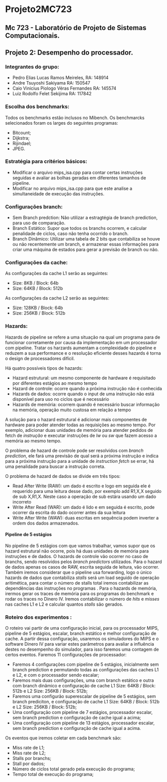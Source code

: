 # Projeto2MC723
## Mc 723 - Laboratório de Projeto de Sistemas Computacionais.
## Projeto 2: Desempenho do processador.

### Integrantes do grupo:
* Pedro Elias Lucas Ramos Meireles,         RA: 148914 
* Andre Tsuyoshi Sakiyama                   RA: 150547
* Caio Vinicius Piologo Véras Fernandes     RA: 145574
* Luiz Rodolfo Felet Sekijima               RA: 117842

### Escolha dos benchmarks:

Todos os benchmarks estão inclusos no Mibench. Os benchmarcks selecionados foram os larges do seguintes programas:
* Bitcount;
* Dijkstra;
* Rijindael;
* JPEG.


### Estratégia para critérios básicos:
* Modificar o arquivo mips_isa.cpp para contar certas instruções seguidas e avaliar as bolhas geradas em diferentes tamanhos de pipeline. 
* Modificar no arquivo mips_isa.cpp para que este analise a simultaneidade de execução das instruções. 


### Configurações branch:
* Sem Branch predction: Não utilizar a estragtégia de branch prediction, para uso de comparação.
* Branch Estático: Supor que todos os branchs ocorrem, e calcular penalidade de ciclos, caso não tenha ocorrido o branch.
* Branch Dinâmico: Utilizar uma tabela de 2 bits que contabiliza se houve ou não recentemente um branch, e armazenar essas informações para criar uma máquina de estados para gerar a previsão de branch ou não. 

### Configurações da cache:

As configurações da cache L1 serão as seguintes:
* Size: 8KB / Block: 64b
* Size: 64KB / Block: 512b

As configurações da cache L2 serão as seguintes:
* Size: 128KB / Block: 64b
* Size: 256KB / Block: 512b

### Hazards:
Hazards de pipeline se refere a uma situação na qual um programa para de funcionar corretamente por causa da implementação em um processador com pipeline. Tratar os harzards aumentam a complexidade do pipeline e reduzem a sua performance e o resolução eficiente desses hazards é torna o design de processadores difícil.


Há quatro possíveis tipos de hazards:

* Hazard estrutural: um mesmo componente de hardware é requisitado por diferentes estágios ao mesmo tempo
* Hazard de controle: ocorre quando a próxima instrução não é conhecida
* Hazards de dados: ocorre quando o input de uma instrução não está disponível para uso no ciclos que é necessário
* Hazards de memória: ocorrem quando é necessário buscar informação na memória, operação muito custosa em relação a tempo

A solução para o hazard estrutural é adicionar mais componentes de hardware para poder atender todas as requisições ao mesmo tempo. Por exemplo, adicionar duas unidades de memória para atender pedidos de fetch de *instrução* e executar instruções de *lw* ou *sw* que fazem acesso a memória ao mesmo tempo.

O problema de hazard de controle pode ser resolvidos com *branch prediction*, ele fará uma previsão de qual será a próxima instrução e indica para a próxima instrução para a unidade de *instruction fetch* se errar, há uma penalidade para buscar a instrução correta.

O problema de hazard de dados se divide em três tipos:

* Read After Write (RAW): um dado é escrito e logo em seguida ele é requerido para uma leitura desse dado, por exemplo add R1,X,X seguido de sub X,R1,X. Neste caso a operação de sub estára usando um dado incorreto
* Write After Read (WAR): um dado é lido e em seguida é escrito, pode ocorrer da escrita do dado ocorrer antes da sua leitura 
* Write After Write (WAW): duas escritas em sequência podem inverter a ordem dos dados armazenados.


#### Pipeline de 5 estágios

No pipeline de 5 estágios com que vamos trabalhar, vamos supor que os hazard estrutural não ocorre, pois há duas unidades de memória para instruções e de dados. O hazards de controle vão ocorrer no caso de branchs, sendo resolvidos pelos *branch predictors* utilizados. Para o hazard de dados apenas os casos de RAW, escrita seguida de leitura, vão ocorrer. Também iremos considerar que o pipeline usa forwarding, logo o único hazards de dados que contabiliza *stalls* será um load seguido de operação aritimética, para contar o número de stalls total iremos contabilizar as dependências das instruções no programas . Para o hazards de memória, irermos gerar os traces de memória para os programas do benchmark e rodar os traces no Dinero IV. Iremos contabilizar o número de *hits* e *misses* nas caches L1 e L2 e calcular quantos *stalls* são gerados.

### Roteiro dos experimentos :

O roteiro vai partir de uma configuração inicial, para os processador MIPS, pipeline de 5 estágios, escalar, branch estático e melhor configuração de cache. A partir dessa configuração, usaremos os simuladores do MIPS e o software Dinero IV para variar estes parâmetros para avaliar a influência destes no desempenho do simulador, para isso faremos uma contagem de certos eventos.
Faremos 11 configurações de processador: 
* Faremos 4 configurações com pipeline de 5 estágios, inicialmente sem branch prediction e permutando todas as configurações das caches L1 e L2, e com o processador sendo escalar; 
* Faremos mais duas configurações, uma com branch estático e outra com branch dinâmico e configuração de cache L1 Size: 64KB / Block: 512b e L2 Size: 256KB / Block: 512b;
* Faremos uma configurão superescalar de pipeline de 5 estágios, sem branch prediciton, e configuração de cache L1 Size: 64KB / Block: 512b e L2 Size: 256KB / Block: 512b;
* Uma configuração com pipeline de 7 estágios, processador escalar, sem branch prediction e configuração de cache igual a acima;
* Uma configuração com pipeline de 13 estágios, processador escalar, sem branch prediction e configuração de cache igual a acima. 

Os eventos que iremos coletar em cada benchmark são:
* Miss rate de L1;
* Miss rate de L2;
* Stalls por branchs;
* Stall por dados;
* Número de ciclos total gerado pela execução do programa;
* Tempo total de execução do programa;

